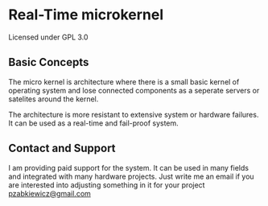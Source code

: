 # Real-Time microkernel

Licensed under GPL 3.0

Basic Concepts
--------------

The micro kernel is architecture where there is a small basic kernel
of operating system and lose connected components as a seperate servers
or satelites around the kernel.

The architecture is more resistant to extensive system or hardware failures.
It can be used as a real-time and fail-proof system.

Contact and Support
-------------------

I am providing paid support for the system. It can be used in many fields 
and integrated with many hardware projects. Just write me an email if
you are interested into adjusting something in it for your project
pzabkiewicz@gmail.com

